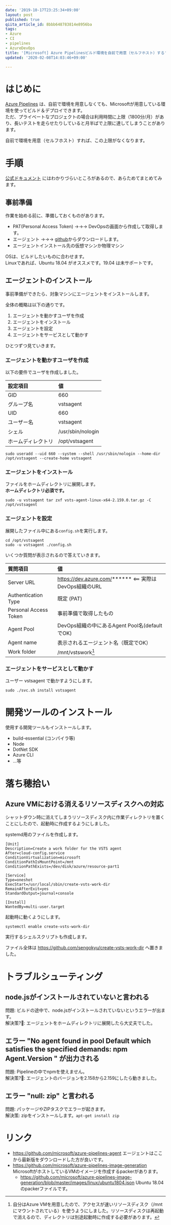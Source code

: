 ```yaml
---
date: '2019-10-17T23:25:34+09:00'
layout: post
published: true
qiita_article_id: 8bbb648783814e8956ba
tags:
- Azure
- CI
- pipelines
- AzureDevOps
title: '[Microsoft] Azure Pipelinesビルド環境を自前で用意（セルフホスト）する'
updated: '2020-02-08T14:03:46+09:00'

---
```

# はじめに  
  
[Azure Pipelines](https://azure.microsoft.com/ja-jp/services/devops/pipelines/) は、自前で環境を用意しなくても、Microsoftが用意している環境を使ってビルド＆デプロイできます。  
ただ、プライベートなプロジェクトの場合は利用時間に上限（1800分/月）があり、長いテストを走らせたりしていると月半ばで上限に達してしまうことがあります。  
  
自前で環境を用意（セルフホスト）すれば、この上限がなくなります。  
  
# 手順  
  
[公式ドキュメント](https://docs.microsoft.com/en-us/azure/devops/pipelines/agents/v2-linux?view=azure-devops) にはわかりづらいところがあるので、あらためてまとめてみます。  
  
## 事前準備  
  
作業を始める前に、準備しておくものがあります。  
  
* PAT(Personal Access Token)  →→→  DevOpsの画面から作成して取得します。  
* エージェント →→→ [github](https://github.com/microsoft/azure-pipelines-agent)からダウンロードします。  
* エージェントインストール先の仮想マシンか物理マシン  
  
OSは、ビルドしたいものに合わせます。  
Linuxであれば、Ubuntu 18.04 がオススメです。19.04 は未サポートです。  
  
  
## エージェントのインストール  
  
事前準備ができたら、対象マシンにエージェントをインストールします。  
  
全体の概略は以下の通りです。  
  
1. エージェントを動かすユーザを作成  
2. エージェントをインストール  
3. エージェントを設定  
3. エージェントをサービスとして動かす  
  
ひとつずつ見ていきます。  
  
### エージェントを動かすユーザを作成  
  
以下の要件でユーザを作成しました。  
  
| 設定項目 | 値 |  
|:--|:--|  
| GID  | 660  |  
| グループ名  | vstsagent  |  
| UID | 660  |  
| ユーザー名  | vstsagent  |  
| シェル | /usr/sbin/nologin |  
| ホームディレクトリ | /opt/vstsagent |  
  
```console
sudo useradd --uid 660 --system --shell /usr/sbin/nologin --home-dir /opt/vstsagent --create-home vstsagent
```  
  
### エージェントをインストール  
  
ファイルをホームディレクトリに展開します。  
**ホームディレクトリ必須です。**  
  
```console
sudo -u vstsagent tar zxf vsts-agent-linux-x64-2.159.0.tar.gz -C /opt/vstsagent
```  
  
### エージェントを設定  
  
展開したファイル中にある`config.sh`を実行します。  
  
```console
cd /opt/vstsagent
sudo -u vstsagent ./config.sh
```  
  
いくつか質問が表示されるので答えていきます。  
  
| 質問項目 | 値 |  
|:--|:--|  
| Server URL  | https://dev.azure.com/****** <== 実際はDevOps組織のURL  |  
| Authentication Type  | 既定 (PAT)  |  
| Personal Access Token  | 事前準備で取得したもの  |  
| Agent Pool  | DevOps組織の中にあるAgent Pool名(defaultでOK)  |  
| Agent name  | 表示されるエージェント名（既定でOK）  |  
| Work folder | /mnt/vstswork[^1] |  
  
[^1]: 自分はAzure VMを用意したので、アクセスが速いリソースディスク（/mntにマウントされている）を使うようにしました。リソースディスクは再起動で消えるので、ディレクトリは別途起動時に作成する必要があります。  
  
### エージェントをサービスとして動かす  
  
ユーザー vstsagent で動かすようにします。  
  
```console
sudo ./svc.sh install vstsagent
```  
  
  
# 開発ツールのインストール  
  
使用する開発ツールもインストールします。  
  
* build-essential (コンパイラ等)  
* Node  
* DotNet SDK  
* Azure CLI  
* ...等  
  
  
# 落ち穂拾い  
  
## Azure VMにおける消えるリソースディスクへの対応  
  
シャットダウン時に消えてしまうリソースディスク内に作業ディレクトリを置くことにしたので、起動時に作成するようにしました。  
  
systemd用のファイルを作成します。  
  
```/lib/systemd/system/create-vsts-work-dir.service
[Unit]
Description=Create a work folder for the VSTS agent
After=cloud-config.service
ConditionVirtualization=microsoft
ConditionPathIsMountPoint=/mnt
ConditionPathExists=/dev/disk/azure/resource-part1

[Service]
Type=oneshot
ExecStart=/usr/local/sbin/create-vsts-work-dir
RemainAfterExit=yes
StandardOutput=journal+console

[Install]
WantedBy=multi-user.target
```  
  
起動時に動くようにします。  
  
```console
systemctl enable create-vsts-work-dir
```  
  
実行するシェルスクリプトも作成します。  
  
ファイル全体は https://github.com/sengokyu/create-vsts-work-dir へ置きました。  
  
  
  
# トラブルシューティング  
  
## node.jsがインストールされていないと言われる  
  
問題: ビルドの途中で、node.jsがインストールされていないというエラーが出ます。  
解決策?:thinking:: エージェントをホームディレクトリに展開したら大丈夫でした。   
  
## エラー "No agent found in pool Default which satisfies the specified demands: npm Agent.Version " が出力される  
  
問題: Pipelineの中でnpmを使えません。  
解決策?:thinking:: エージェントのバージョンを2.158から2.159にしたら動きました。  
  
## エラー "null: zip" と言われる  
  
問題: パッケージやZIPタスクでエラーが起きます。  
解決策: zipをインストールします。`apt-get install zip`  
  
# リンク  
  
* https://github.com/microsoft/azure-pipelines-agent エージェントはここから最新版をダウンロードした方が良いです。  
* https://github.com/microsoft/azure-pipelines-image-generation MicrosoftがホストしているVMのイメージを作成するpackerがあります。  
    * https://github.com/microsoft/azure-pipelines-image-generation/blob/master/images/linux/ubuntu1804.json Ubuntu 18.04のpackerファイルです。  
